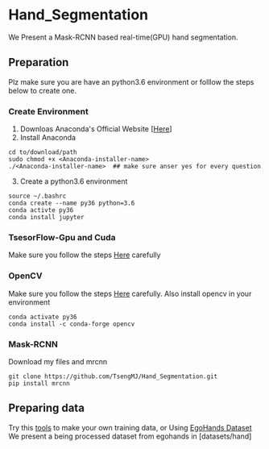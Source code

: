 # Hand_Segmentation
We Present a Mask-RCNN based real-time(GPU) hand segmentation.

## Preparation 
Plz make sure you are have an python3.6 environment or folllow the steps below to create one.

### Create Environment
1. Downloas Anaconda's Official Website [[Here](https://www.anaconda.com/distribution/)]
2. Install Anaconda
```
cd to/download/path
sudo chmod +x <Anaconda-installer-name>
./<Anaconda-installer-name>  ## make sure anser yes for every question
```
3. Create a python3.6 environment
```
source ~/.bashrc
conda create --name py36 python=3.6
conda activte py36
conda install jupyter
```

### TsesorFlow-Gpu and Cuda
Make sure you follow the steps [Here](https://www.tensorflow.org/install/gpu) carefully


### OpenCV
Make sure you follow the steps [Here](https://docs.opencv.org/4.1.1/d2/de6/tutorial_py_setup_in_ubuntu.html) carefully.
Also install opencv in your environment
```
conda activate py36
conda install -c conda-forge opencv 
```

### Mask-RCNN
Download my files and mrcnn
```
git clone https://github.com/TsengMJ/Hand_Segmentation.git
pip install mrcnn
```

## Preparing data 
Try this [tools](http://www.robots.ox.ac.uk/~vgg/software/via/) to make your own training data, or Using [EgoHands Dataset](http://vision.soic.indiana.edu/projects/egohands/)
We present a being processed dataset from egohands in [datasets/hand]




